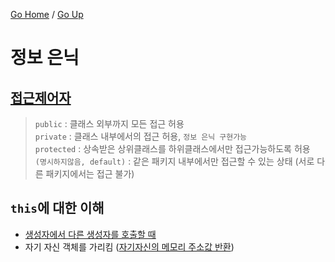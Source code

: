 [Go Home](https://github.com/devJRL/CodeLab-JAVA-Basic#codelab-java-basic) / [Go Up](..)

# 정보 은닉

## [접근제어자](./MyDateTest.java)

> `public` : 클래스 외부까지 모든 접근 허용  
> `private` : 클래스 내부에서의 접근 허용, `정보 은닉 구현가능`  
> `protected` : 상속받은 상위클래스를 하위클래스에서만 접근가능하도록 허용  
> `(명시하지않음, default)` : 같은 패키지 내부에서만 접근할 수 있는 상태 (서로 다른 패키지에서는 접근 불가)

## `this`에 대한 이해

- [생성자에서 다른 생성자를 호출할 때](./ThisExample.java#L13)
- 자기 자신 객체를 가리킴 ([자기자신의 메모리 주소값 반환](./ThisExample.java#L20))
